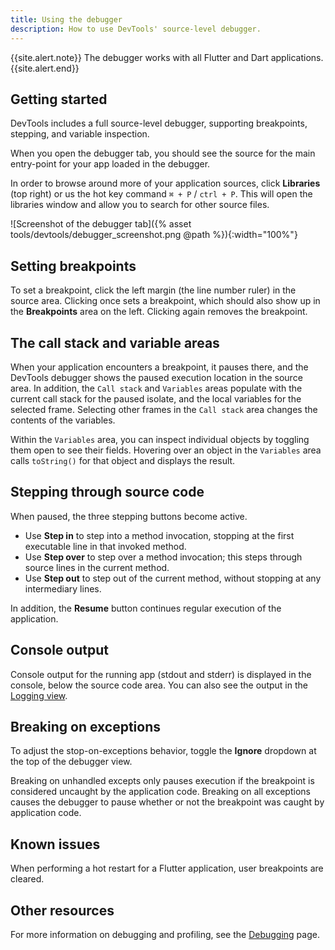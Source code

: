 ```yaml
---
title: Using the debugger
description: How to use DevTools' source-level debugger.
---
```


{{site.alert.note}}
  The debugger works with all Flutter and Dart applications.
{{site.alert.end}}

## Getting started

DevTools includes a full source-level debugger, supporting
breakpoints, stepping, and variable inspection.

When you open the debugger tab, you should see the source for the main
entry-point for your app loaded in the debugger.

In order to browse around more of your application sources, click **Libraries**
(top right) or us the hot key command `⌘ + P` / `ctrl + P`. This will open the
libraries window and allow you to search for other source files.

![Screenshot of the debugger tab]({% asset tools/devtools/debugger_screenshot.png @path %}){:width="100%"}

## Setting breakpoints

To set a breakpoint, click the left margin (the line number ruler)
in the source area. Clicking once sets a breakpoint, which should
also show up in the **Breakpoints** area on the left. Clicking
again removes the breakpoint.

## The call stack and variable areas

When your application encounters a breakpoint, it pauses there,
and the DevTools debugger shows the paused execution location
in the source area. In addition, the `Call stack` and `Variables`
areas populate with the current call stack for the paused isolate,
and the local variables for the selected frame. Selecting other
frames in the `Call stack` area changes the contents of the variables.

Within the `Variables` area, you can inspect individual objects by
toggling them open to see their fields. Hovering over an object
in the `Variables` area calls `toString()` for that object and
displays the result.

## Stepping through source code

When paused, the three stepping buttons become active.

* Use **Step in** to step into a method invocation, stopping at
  the first executable line in that invoked method.
* Use **Step over** to step over a method invocation;
  this steps through source lines in the current method.
* Use **Step out** to step out of the current method,
  without stopping at any intermediary lines.

In addition, the **Resume** button continues regular
execution of the application.

## Console output

Console output for the running app (stdout and stderr) is
displayed in the console, below the source code area.
You can also see the output in the [Logging view][].

## Breaking on exceptions

To adjust the stop-on-exceptions behavior, toggle the
**Ignore** dropdown at the top of the debugger view.

Breaking on unhandled excepts only pauses execution if the
breakpoint is considered uncaught by the application code.
Breaking on all exceptions causes the debugger to pause
whether or not the breakpoint was caught by application code.

## Known issues

When performing a hot restart for a Flutter application,
user breakpoints are cleared.

[Logging view]: /docs/development/tools/devtools/logging

## Other resources

For more information on debugging and profiling, see the
[Debugging][] page.

[Debugging]: /docs/testing/debugging
